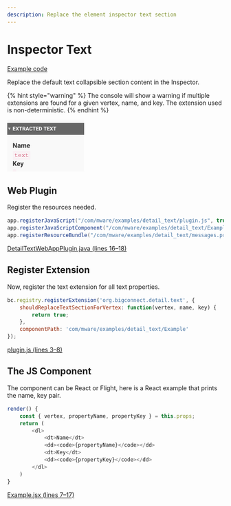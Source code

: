 ```yaml
---
description: Replace the element inspector text section
---
```


# Inspector Text

[Example code](https://github.com/mware-solutions/doc-examples/blob/master/extension-detail-text)

Replace the default text collapsible section content in the Inspector.

{% hint style="warning" %}
The console will show a warning if multiple extensions are found for a given vertex, name, and key. The extension used is non-deterministic.
{% endhint %}

![](../../../../.gitbook/assets/image.png)

## Web Plugin

Register the resources needed.

```java
app.registerJavaScript("/com/mware/examples/detail_text/plugin.js", true);
app.registerJavaScriptComponent("/com/mware/examples/detail_text/Example.jsx");
app.registerResourceBundle("/com/mware/examples/detail_text/messages.properties");
```

[DetailTextWebAppPlugin.java \(lines 16–18\)](https://github.com/mware-solutions/doc-examples/blob/master/extension-detail-text/src/main/java/com/mware/examples/detail_text/DetailTextWebAppPlugin.java#L16-L18)

## Register Extension

Now, register the text extension for all text properties.

```javascript
bc.registry.registerExtension('org.bigconnect.detail.text', {
    shouldReplaceTextSectionForVertex: function(vertex, name, key) {
        return true;
    },
    componentPath: 'com/mware/examples/detail_text/Example'
});
```

[plugin.js \(lines 3–8\)](https://github.com/mware-solutions/doc-examples/blob/master/extension-detail-text/src/main/resources/com/mware/examples/detail_text/plugin.js#L3-L8)

## The JS Component

The component can be React or Flight, here is a React example that prints the name, key pair.

```javascript
render() {
    const { vertex, propertyName, propertyKey } = this.props;
    return (
        <dl>
            <dt>Name</dt>
            <dd><code>{propertyName}</code></dd>
            <dt>Key</dt>
            <dd><code>{propertyKey}</code></dd>
        </dl>
    )
}
```

[Example.jsx \(lines 7–17\)](https://github.com/mware-solutions/doc-examples/blob/master/extension-detail-text/src/main/resources/com/mware/examples/detail_text/Example.jsx#L7-L17)



